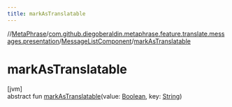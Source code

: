 ```yaml
---
title: markAsTranslatable
---
```

//[MetaPhrase](../../../index.html)/[com.github.diegoberaldin.metaphrase.feature.translate.messages.presentation](../index.html)/[MessageListComponent](index.html)/[markAsTranslatable](mark-as-translatable.html)



# markAsTranslatable



[jvm]\
abstract fun [markAsTranslatable](mark-as-translatable.html)(value: [Boolean](https://kotlinlang.org/api/latest/jvm/stdlib/kotlin/-boolean/index.html), key: [String](https://kotlinlang.org/api/latest/jvm/stdlib/kotlin/-string/index.html))




